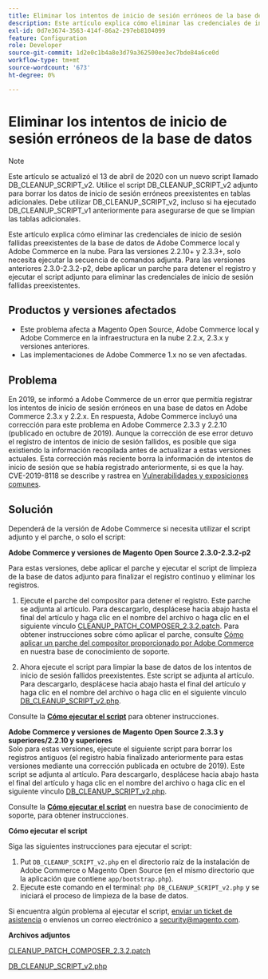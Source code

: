 ```yaml
---
title: Eliminar los intentos de inicio de sesión erróneos de la base de datos
description: Este artículo explica cómo eliminar las credenciales de inicio de sesión fallidas preexistentes de la base de datos de Adobe Commerce local y Adobe Commerce en la nube. Para las versiones 2.2.10+ y 2.3.3+, solo necesita ejecutar la secuencia de comandos adjunta. Para las versiones anteriores 2.3.0-2.3.2-p2, debe aplicar un parche para detener el registro y ejecutar el script adjunto para eliminar las credenciales de inicio de sesión fallidas preexistentes.
exl-id: 0d7e3674-3563-414f-86a2-297eb8104099
feature: Configuration
role: Developer
source-git-commit: 1d2e0c1b4a8e3d79a362500ee3ec7bde84a6ce0d
workflow-type: tm+mt
source-wordcount: '673'
ht-degree: 0%

---
```


# Eliminar los intentos de inicio de sesión erróneos de la base de datos

>[!NOTE]
>
>Este artículo se actualizó el 13 de abril de 2020 con un nuevo script llamado DB\_CLEANUP\_SCRIPT\_v2. Utilice el script DB\_CLEANUP\_SCRIPT\_v2 adjunto para borrar los datos de inicio de sesión erróneos preexistentes en tablas adicionales. Debe utilizar DB\_CLEANUP\_SCRIPT\_v2, incluso si ha ejecutado DB\_CLEANUP\_SCRIPT\_v1 anteriormente para asegurarse de que se limpian las tablas adicionales.

Este artículo explica cómo eliminar las credenciales de inicio de sesión fallidas preexistentes de la base de datos de Adobe Commerce local y Adobe Commerce en la nube. Para las versiones 2.2.10+ y 2.3.3+, solo necesita ejecutar la secuencia de comandos adjunta. Para las versiones anteriores 2.3.0-2.3.2-p2, debe aplicar un parche para detener el registro y ejecutar el script adjunto para eliminar las credenciales de inicio de sesión fallidas preexistentes.

## **Productos y versiones afectados**

* Este problema afecta a Magento Open Source, Adobe Commerce local y Adobe Commerce en la infraestructura en la nube 2.2.x, 2.3.x y versiones anteriores.
* Las implementaciones de Adobe Commerce 1.x no se ven afectadas.

## Problema

En 2019, se informó a Adobe Commerce de un error que permitía registrar los intentos de inicio de sesión erróneos en una base de datos en Adobe Commerce 2.3.x y 2.2.x. En respuesta, Adobe Commerce incluyó una corrección para este problema en Adobe Commerce 2.3.3 y 2.2.10 (publicado en octubre de 2019). Aunque la corrección de ese error detuvo el registro de intentos de inicio de sesión fallidos, es posible que siga existiendo la información recopilada antes de actualizar a estas versiones actuales. Esta corrección más reciente borra la información de intentos de inicio de sesión que se había registrado anteriormente, si es que la hay.   CVE-2019-8118 se describe y rastrea en [Vulnerabilidades y exposiciones comunes](https://cve.mitre.org/cgi-bin/cvename.cgi?name=CVE-2019-8118).

## Solución

Dependerá de la versión de Adobe Commerce si necesita utilizar el script adjunto y el parche, o solo el script:

**Adobe Commerce y versiones de Magento Open Source 2.3.0-2.3.2-p2**

Para estas versiones, debe aplicar el parche y ejecutar el script de limpieza de la base de datos adjunto para finalizar el registro continuo y eliminar los registros.

1. Ejecute el parche del compositor para detener el registro. Este parche se adjunta al artículo. Para descargarlo, desplácese hacia abajo hasta el final del artículo y haga clic en el nombre del archivo o haga clic en el siguiente vínculo [CLEANUP\_PATCH\_COMPOSER\_2.3.2.patch](assets/CLEANUP_PATCH_COMPOSER_2.3.2.patch.zip). Para obtener instrucciones sobre cómo aplicar el parche, consulte [Cómo aplicar un parche del compositor proporcionado por Adobe Commerce](/help/how-to/general/how-to-apply-a-composer-patch-provided-by-magento.md) en nuestra base de conocimiento de soporte.

1. Ahora ejecute el script para limpiar la base de datos de los intentos de inicio de sesión fallidos preexistentes. Este script se adjunta al artículo. Para descargarlo, desplácese hacia abajo hasta el final del artículo y haga clic en el nombre del archivo o haga clic en el siguiente vínculo [DB\_CLEANUP\_SCRIPT\_v2.php](assets/DB_CLEANUP_SCRIPT_v2.php.zip).

Consulte la [**Cómo ejecutar el script**](/help/troubleshooting/known-issues-patches-attached/remove-failed-login-attempts-from-the-database.md#run_script) para obtener instrucciones.

**Adobe Commerce y versiones de Magento Open Source 2.3.3 y superiores/2.2.10 y superiores**<br>
Solo para estas versiones, ejecute el siguiente script para borrar los registros antiguos (el registro había finalizado anteriormente para estas versiones mediante una corrección publicada en octubre de 2019). Este script se adjunta al artículo. Para descargarlo, desplácese hacia abajo hasta el final del artículo y haga clic en el nombre del archivo o haga clic en el siguiente vínculo [DB\_CLEANUP\_SCRIPT\_v2.php](assets/DB_CLEANUP_SCRIPT_v2.php.zip).

Consulte la [**Cómo ejecutar el script**](/help/troubleshooting/known-issues-patches-attached/remove-failed-login-attempts-from-the-database.md#run_script) en nuestra base de conocimiento de soporte, para obtener instrucciones.

**Cómo ejecutar el script**

Siga las siguientes instrucciones para ejecutar el script:

1. Put `DB_CLEANUP_SCRIPT_v2.php` en el directorio raíz de la instalación de Adobe Commerce o Magento Open Source (en el mismo directorio que la aplicación que contiene `app/bootstrap.php`).
1. Ejecute este comando en el terminal: `php DB_CLEANUP_SCRIPT_v2.php` y se iniciará el proceso de limpieza de la base de datos.

Si encuentra algún problema al ejecutar el script, [enviar un ticket de asistencia](/help/help-center-guide/help-center/magento-help-center-user-guide.md#submit-ticket) o envíenos un correo electrónico a [security@magento.com](mailto:security@magento.com).

**Archivos adjuntos**

[CLEANUP\_PATCH\_COMPOSER\_2.3.2.patch](assets/CLEANUP_PATCH_COMPOSER_2.3.2.patch.zip)

[DB\_CLEANUP\_SCRIPT\_v2.php](assets/DB_CLEANUP_SCRIPT_v2.php.zip)
